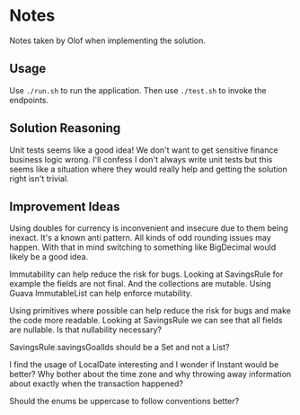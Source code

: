 # Notes
Notes taken by Olof when implementing the solution.

## Usage
Use `./run.sh` to run the application. Then use `./test.sh` to invoke the endpoints.  

## Solution Reasoning
Unit tests seems like a good idea! We don't want to get sensitive finance business logic wrong. I'll confess I don't always write unit tests but this seems like a situation where they would really help and getting the solution right isn't trivial.

## Improvement Ideas

Using doubles for currency is inconvenient and insecure due to them being inexact. It's a known anti pattern. All kinds of odd rounding issues may happen. With that in mind switching to something like BigDecimal would likely be a good idea.

Immutability can help reduce the risk for bugs. Looking at SavingsRule for example the fields are not final. And the collections are mutable. Using Guava ImmutableList can help enforce mutability.

Using primitives where possible can help reduce the risk for bugs and make the code more readable. Looking at SavingsRule we can see that all fields are nullable. Is that nullability necessary?

SavingsRule.savingsGoalIds should be a Set and not a List?

I find the usage of LocalDate interesting and I wonder if Instant would be better? Why bother about the time zone and why throwing away information about exactly when the transaction happened?

Should the enums be uppercase to follow conventions better?
